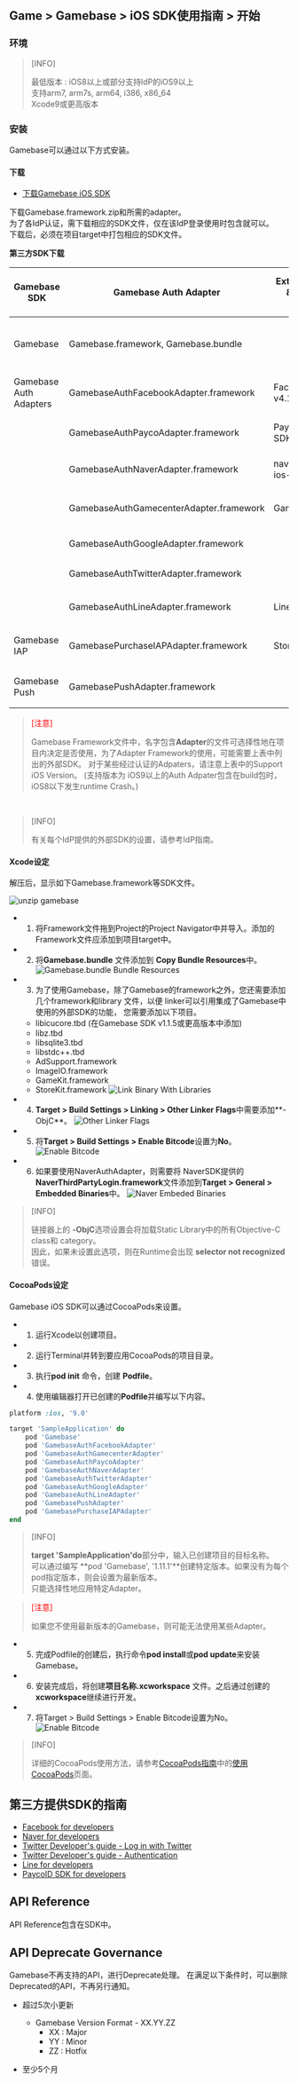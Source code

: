 ## Game > Gamebase > iOS SDK使用指南 > 开始

### 环境


> [INFO]
>
> 最低版本 : iOS8以上或部分支持IdP的iOS9以上 <br/>
> 支持arm7, arm7s, arm64, i386, x86_64 <br/>
> Xcode9或更高版本
>


### 安装

Gamebase可以通过以下方式安装。

#### 下载

* [下载Gamebase iOS SDK](/Download/#game-gamebase)

下载Gamebase.framework.zip和所需的adapter。<br/>
为了各IdP认证，需下载相应的SDK文件，仅在该IdP登录使用时包含就可以。<br/>
下载后，必须在项目target中打包相应的SDK文件。

**第三方SDK下载**

| Gamebase SDK | Gamebase Auth Adapter | External(iOS) SDK & Compatible Version | 目的 | External SDK Download Link | Support iOS Version |
| --- | --- | --- | --- | --- | --- |
| Gamebase | Gamebase.framework, Gamebase.bundle |  |  包括Gamebase的 Interface和核心逻辑 |  | iOS8 or later
| Gamebase Auth Adapters | GamebaseAuthFacebookAdapter.framework | FacebookSDK v4.17.0 | 支持Facebook登录 | [LINK \[Go to Download\]](https://developers.facebook.com/docs/ios/downloads) | iOS8 or later |
|  | GamebaseAuthPaycoAdapter.framework | PaycoID Login 3rd SDK v1.1.6 | 支持Payco登录 | [LINK \[Go to Download\]](https://developers.payco.com/guide/sdk/download) | iOS8 or later |
|  | GamebaseAuthNaverAdapter.framework | naveridlogin-sdk-ios-4.0.10 | 支持Naver登录 | [LINK \[Go to Download\]](https://developers.naver.com/docs/login/sdks/) | iOS9 or later |
|  | GamebaseAuthGamecenterAdapter.framework | GameKit.framework | 支持Gamecenter登录 |  | iOS8 or later |
|  | GamebaseAuthGoogleAdapter.framework | | 支持Google登录 | | iOS9 or later |
|  | GamebaseAuthTwitterAdapter.framework | | 支持Twitter登录 | | iOS8 or later |
|  | GamebaseAuthLineAdapter.framework | LineSDK v4.1.1 | 支持LINE登录 | [LINK \[Go to Download\]](https://github.com/line/line-sdk-starter-ios-v2) | iOS8 or later |
| Gamebase IAP | GamebasePurchaseIAPAdapter.framework | StoreKit.framework | 支持应用内结算 | 包含在Gamebase IAP 中 | iOS8 or later |
| Gamebase Push | GamebasePushAdapter.framework |  | 支持推送 | 包含在Gamebase中 | iOS8 or later |



> <font color="red">[注意]</font><br/>
>
> Gamebase Framework文件中，名字包含**Adapter**的文件可选择性地在项目内决定是否使用，为了Adapter Framework的使用，可能需要上表中列出的外部SDK。
> 对于某些经过认证的Adpaters，请注意上表中的Support iOS Version。
> (支持版本为 iOS9以上的Auth Adpater包含在build包时，iOS8以下发生runtime Crash。)

<br/>


> [INFO]
> 
> 有关每个IdP提供的外部SDK的设置，请参考IdP指南。
>

#### Xcode设定

解压后，显示如下Gamebase.framework等SDK文件。

![unzip gamebase](http://static.toastoven.net/prod_gamebase/iOSDevelopersGuide/ios-developers-guide-installation-002_1.0.0.png)


* 1) 将Framework文件拖到Project的Project Navigator中并导入。添加的Framework文件应添加到项目target中。
* 2) 将**Gamebase.bundle** 文件添加到 **Copy Bundle Resources**中。
![Gamebase.bundle Bundle Resources](http://static.toastoven.net/prod_gamebase/iOSDevelopersGuide/ios-developers-guide-installation-003_1.0.0.png)
* 3) 为了使用Gamebase，除了Gamebase的framework之外，您还需要添加几个framework和library 文件，以便 linker可以引用集成了Gamebase中使用的外部SDK的功能， 您需要添加以下项目。
    * libicucore.tbd (在Gamebase SDK v1.1.5或更高版本中添加)
    * libz.tbd
    * libsqlite3.tbd
    * libstdc++.tbd
    * AdSupport.framework
    * ImageIO.framework
    * GameKit.framework
    * StoreKit.framework
![Link Binary With Libraries](http://static.toastoven.net/prod_gamebase/iOSDevelopersGuide/ios-developers-guide-installation-005_1.0.0.png)
* 4) **Target > Build Settings > Linking > Other Linker Flags**中需要添加**-ObjC**。
![Other Linker Flags](http://static.toastoven.net/prod_gamebase/iOSDevelopersGuide/ios-developers-guide-installation-006_1.0.0.png)
* 5) 将**Target > Build Settings > Enable Bitcode**设置为**No**。
![Enable Bitcode](http://static.toastoven.net/prod_gamebase/iOSDevelopersGuide/ios-developers-guide-installation-007_1.0.0.png)
* 6) 如果要使用NaverAuthAdapter，则需要将 NaverSDK提供的 **NaverThirdPartyLogin.framework**文件添加到**Target > General > Embedded Binaries**中。
 ![Naver Embeded Binaries](http://static.toastoven.net/prod_gamebase/iOSDevelopersGuide/ios-developers-guide-started-001_1.7.0.png)

> [INFO]
>
> 链接器上的 **-ObjC**选项设置会将加载Static Library中的所有Objective-C class和 category。<br/>
> 因此，如果未设置此选项，则在Runtime会出现 **selector not recognized**错误。
>

#### CocoaPods设定

Gamebase iOS SDK可以通过CocoaPods来设置。

* 1) 运行Xcode以创建项目。
* 2) 运行Terminal并转到要应用CocoaPods的项目目录。
* 3) 执行**pod init** 命令，创建 **Podfile**。
* 4) 使用编辑器打开已创建的**Podfile**并编写以下内容。

```ruby
platform :ios, '9.0'

target 'SampleApplication' do
    pod 'Gamebase'
    pod 'GamebaseAuthFacebookAdapter'
    pod 'GamebaseAuthGamecenterAdapter'
    pod 'GamebaseAuthPaycoAdapter'
    pod 'GamebaseAuthNaverAdapter'
    pod 'GamebaseAuthTwitterAdapter'
    pod 'GamebaseAuthGoogleAdapter'
    pod 'GamebaseAuthLineAdapter'
    pod 'GamebasePushAdapter'
    pod 'GamebasePurchaseIAPAdapter'
end
```

> [INFO]
>
> **target 'SampleApplication'do**部分中，输入已创建项目的目标名称。<br/> 
> 可以通过编写 **pod 'Gamebase', '1.11.1'**创建特定版本。如果没有为每个pod指定版本，则会设置为最新版本。<br/>
> 只能选择性地应用特定Adapter。
>

> <font color="red">[注意]</font><br/>
>
> 如果您不使用最新版本的Gamebase，则可能无法使用某些Adapter。
>

* 5) 完成Podfile的创建后，执行命令**pod install**或**pod update**来安装Gamebase。
* 6) 安装完成后，将创建**项目名称.xcworkspace** 文件。之后通过创建的 **xcworkspace**继续进行开发。
* 7) 将Target > Build Settings > Enable Bitcode设置为No。
![Enable Bitcode](http://static.toastoven.net/prod_gamebase/iOSDevelopersGuide/ios-developers-guide-installation-007_1.0.0.png)

> [INFO]
>
> 详细的CocoaPods使用方法，请参考[CocoaPods指南](https://guides.cocoapods.org/)中的[使用CocoaPods](https://guides.cocoapods.org/using/index.html)页面。 
>
>

## 第三方提供SDK的指南

* [Facebook for developers](https://developers.facebook.com/docs/ios)
* [Naver for developers](https://developers.naver.com/docs/login/ios/)
* [Twitter Developer's guide - Log in with Twitter](https://dev.twitter.com/web/sign-in/implementing)
* [Twitter Developer's guide - Authentication](https://developer.twitter.com/en/docs/basics/authentication/overview/oauth)
* [Line for developers](https://developers.line.me/en/docs/line-login/ios/integrate-line-login/)
* [PaycoID SDK for developers](https://developers.payco.com/guide/development/apply/ios)

## API Reference

API Reference包含在SDK中。

## API Deprecate Governance

Gamebase不再支持的API，进行Deprecate处理。
在满足以下条件时，可以删除Deprecated的API，不再另行通知。

* 超过5次小更新
	* Gamebase Version Format - XX.YY.ZZ
		* XX : Major
		* YY : Minor
		* ZZ : Hotfix

* 至少5个月
